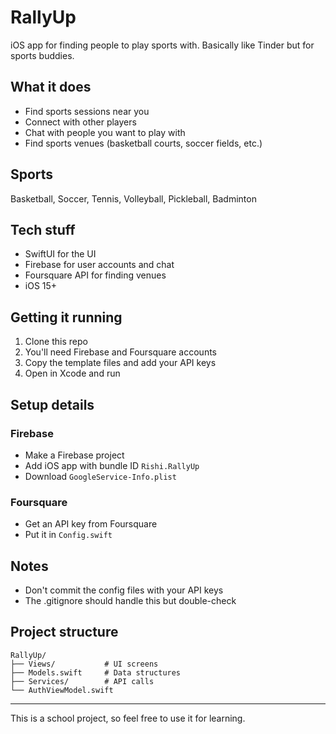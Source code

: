 # RallyUp

iOS app for finding people to play sports with. Basically like Tinder but for sports buddies.

## What it does

- Find sports sessions near you
- Connect with other players
- Chat with people you want to play with
- Find sports venues (basketball courts, soccer fields, etc.)

## Sports

Basketball, Soccer, Tennis, Volleyball, Pickleball, Badminton

## Tech stuff

- SwiftUI for the UI
- Firebase for user accounts and chat
- Foursquare API for finding venues
- iOS 15+

## Getting it running

1. Clone this repo
2. You'll need Firebase and Foursquare accounts
3. Copy the template files and add your API keys
4. Open in Xcode and run

## Setup details

### Firebase
- Make a Firebase project
- Add iOS app with bundle ID `Rishi.RallyUp`
- Download `GoogleService-Info.plist`

### Foursquare
- Get an API key from Foursquare
- Put it in `Config.swift`

## Notes

- Don't commit the config files with your API keys
- The .gitignore should handle this but double-check

## Project structure

```
RallyUp/
├── Views/           # UI screens
├── Models.swift     # Data structures
├── Services/        # API calls
└── AuthViewModel.swift
```

---

This is a school project, so feel free to use it for learning.


